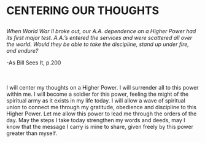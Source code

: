 # <p class='center'>CENTERING OUR THOUGHTS</p>

<em>When World War II broke out, our A.A. dependence on a Higher Power had its first major test. A.A.’s entered the services and were scattered all over the world. Would they be able to take the discipline, stand up under fire, and endure?</em>
<br/>
<p class='right'>-As Bill Sees It, p.200</p>

<br><br>
I will center my thoughts on a Higher Power. I will surrender all to this power within me. I will become a soldier for this power, feeling the might of the spiritual army as it exists in my life today. I will allow a wave of spiritual union to connect me through my gratitude, obedience and discipline to this Higher Power. Let me allow this power to lead me through the orders of the day. May the steps I take today strengthen my words and deeds, may I know that the message I carry is mine to share, given freely by this power greater than myself.

